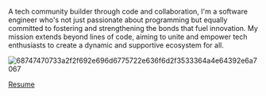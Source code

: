 A tech community builder through code and collaboration, I'm a software engineer who's not just passionate about programming but equally committed to fostering and strengthening the bonds that fuel innovation. My mission extends beyond lines of code, aiming to unite and empower tech enthusiasts to create a dynamic and supportive ecosystem for all.

![68747470733a2f2f692e696d6775722e636f6d2f3533364a4e64392e6a7067](https://github.com/Adonai-Technologies/Adonai-Technologies/assets/130577072/67a3c35f-928a-48b4-a7c7-ff70ae27bc5d)


[Resume](https://github.com/Adonai-Technologies/Adonai-Technologies/files/13251442/my.resume1.pdf)








<!---
Adonai-Technologies/Adonai-Technologies is a ✨ special ✨ repository because its `README.md` (this file) appears on your GitHub profile.
You can click the Preview link to take a look at your changes.
--->
